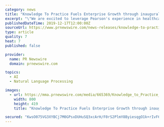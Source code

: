```yaml
---
category: news
title: "Knowledge To Practice Fuels Enterprise Growth through inaugural Capital Investment From Pearson Ventures"
excerpt: "\"We are excited to leverage Pearson's experience in healthcare workforce education and leadership in applying technologies like artificial intelligence and natural language processing,\" said Mary Ellen Beliveau, Founder and CEO of Knowledge to Practice. \"K2P is transforming patient care through our personalized, micro learning platform for ..."
publishedDateTime: 2019-12-17T12:00:00Z
sourceUrl: https://www.prnewswire.com/news-releases/knowledge-to-practice-fuels-enterprise-growth-through-inaugural-capital-investment-from-pearson-ventures-300975513.html
type: article
quality: 7
heat: 7
published: false

provider:
  name: PR Newswire
  domain: prnewswire.com

topics:
  - AI
  - Natural Language Processing

images:
  - url: https://mma.prnewswire.com/media/665369/Knowledge_to_Practice_Logo.jpg?p=facebook
    width: 800
    height: 419
    title: "Knowledge To Practice Fuels Enterprise Growth through inaugural Capital Investment From Pearson Ventures"

secured: "KwsO075VG3XYBCj7M0GPsxDUHuSQ3xcArH/F0rS2PlmY8ByiesqgO1k+rIvF6GYhGxpJs/YglnsZtBVTzibsiUPOu9tn8Xw/Mi+BJ6wojE29D6ljoevf9rxuXo/GONUeGaPSVZGxjafML1bfMQYFYc8xkU1c0esVwzkX0UnEzRPvruEuFredsA6xHLAqfKy4PX3tpWYZNNil+jNYUVgLgbU8uh0haTRZH4OvJ8dyPiSTMyAQ8DCyEsOAYS/PMyltwsZEcKEhMBGnKq4ysrkFUQ==;3ox7RiGVjvAD31q/ptSngQ=="
---
```


